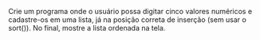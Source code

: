 Crie um programa onde o usuário possa digitar cinco valores numéricos e
cadastre-os em uma lista, já na posição correta de inserção (sem usar o sort()).
No final, mostre a lista ordenada na tela.